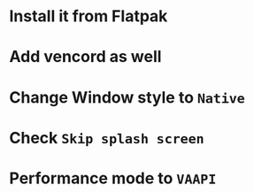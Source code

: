 # Install it from Flatpak
# Add vencord as well
# Change Window style to `Native`
# Check `Skip splash screen`
# Performance mode to `VAAPI`